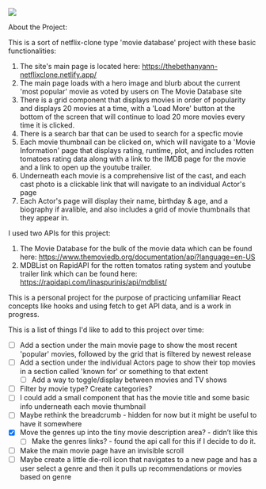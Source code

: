 ![](src/images/react_movie_demo.gif)

About the Project:

This is a sort of netflix-clone type 'movie database' project with these basic functionalities:
  1. The site's main page is located here:  https://thebethanyann-netflixclone.netlify.app/
  2. The main page loads with a hero image and blurb about the current 'most popular' movie as voted by users on The Movie Database site
  3. There is a grid component that displays movies in order of popularity and displays 20 movies at a time, with a 'Load More' button at the bottom of the screen that        will continue to load 20 more movies every time it is clicked. 
  4. There is a search bar that can be used to search for a specfic movie
  5. Each movie thumbnail can be clicked on, which will navigate to a 'Movie Information' page that displays rating, runtime, plot, and includes rotten tomatoes rating        data along with a link to the IMDB page for the movie and a link to open up the youtube trailer.
  6. Underneath each movie is a comprehensive list of the cast, and each cast photo is a clickable link that will navigate to an individual Actor's page
  7. Each Actor's page will display their name, birthday & age, and a biography if avalible, and also includes a grid of movie thumbnails that they appear in.

I used two APIs for this project:
  1. The Movie Database for the bulk of the movie data which can be found here: https://www.themoviedb.org/documentation/api?language=en-US  
  2. MDBList on RapidAPI for the rotten tomatos rating system and youtube trailer link which can be found here: https://rapidapi.com/linaspurinis/api/mdblist/
  
This is a personal project for the purpose of practicing unfamiliar React concepts like hooks and using fetch to get API data, and is a work in progress.  

This is a list of things I'd like to add to this project over time: 

- [ ]  Add a section under the main movie page to show the most recent 'popular' movies, followed by the grid that is filtered by newest release
- [ ]  Add a section under the individual Actors page to show their top movies in a section called 'known for' or something to that extent
     - [ ]   Add a way to toggle/display between movies and TV shows
- [ ]  Filter by movie type? Create categories?
- [ ]  I could add a small component that has the movie title and some basic info underneath each movie thumbnail
- [ ]  Maybe rethink the breadcrumb - hidden for now but it might be useful to have it somewhere
- [x]  Move the genres up into the tiny movie description area? - didn’t like this
    - [ ]  Make the genres links? - found the api call for this if I decide to do it.
- [ ]  Make the main movie page have an invisible scroll
- [ ]  Maybe create a little die-roll icon that navigates to a new page and has a user select a genre and then it pulls up recommendations or movies based on genre
